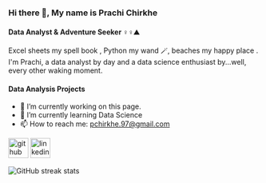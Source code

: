 ### Hi there 👋, My name is Prachi Chirkhe
#### Data Analyst & Adventure Seeker ‍♀️‍♀️⛰️
Excel sheets my spell book , Python my wand 🪄, beaches my happy place ️. 
I'm Prachi, a data analyst by day and a data science enthusiast by...well, every other waking moment.

#### Data Analysis Projects


- 🔭 I’m currently working on this page. 
- 🌱 I’m currently learning Data Science 
- 📫 How to reach me: pchirkhe.97@gmail.com 


[<img src='https://cdn.jsdelivr.net/npm/simple-icons@3.0.1/icons/github.svg' alt='github' height='40'>](https://github.com/Alice-297)  [<img src='https://cdn.jsdelivr.net/npm/simple-icons@3.0.1/icons/linkedin.svg' alt='linkedin' height='40'>](https://www.linkedin.com/in/prachi-chirkhe/)  

![GitHub streak stats](https://streak-stats.demolab.com/?user=Alice-297)  



